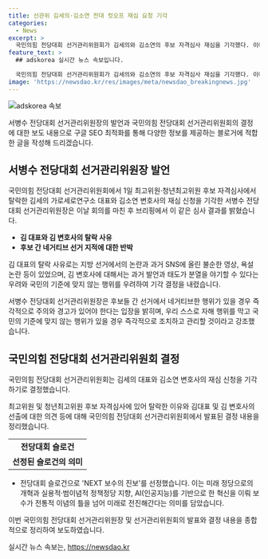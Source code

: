 ```yaml
---
title: 선관위 김세의·김소연 전대 컷오프 재심 요청 기각
categories:
  - News
excerpt: >
  국민의힘 전당대회 선거관리위원회가 김세의와 김소연의 후보 자격심사 재심을 기각했다. 이에 대한 서병수 선관위원장의 발표는 논란을 불러일으키며, 후보 간의 네거티브 선거 우려가 제기되고 있다. 또한 전당대회의 슬로건인 NEXT 보수의 진보는 미래로의 발전과 혁신을 강조한다.
feature_text: >
  ## adskorea 실시간 뉴스 속보입니다.

  국민의힘 전당대회 선거관리위원회가 김세의와 김소연의 후보 자격심사 재심을 기각했다. 이에 대한 서병수 선관위원장의 발표는 논란을 불러일으키며, 후보 간의 네거티브 선거 우려가 제기되고 있다. 또한 전당대회의 슬로건인 NEXT 보수의 진보는 미래로의 발전과 혁신을 강조한다.
image: 'https://newsdao.kr/res/images/meta/newsdao_breakingnews.jpg'
---
```


<p><img src="https://newsdao.kr/res/images/meta/newsdao_breakingnews.jpg" alt="adskorea 속보" /></p>

<p>서병수 전당대회 선거관리위원장의 발언과 국민의힘 전당대회 선거관리위원회의 결정에 대한 보도 내용으로 구글 SEO 최적화를 통해 다양한 정보를 제공하는 블로거에 적합한 글을 작성해 드리겠습니다.</p>

<h2 data-ke-size="size26">서병수 전당대회 선거관리위원장 발언</h2>

<p data-ke-size="size16">국민의힘 전당대회 선거관리위원회에서 1일 최고위원·청년최고위원 후보 자격심사에서 탈락한 김세의 가로세로연구소 대표와 김소연 변호사의 재심 신청을 기각한 서병수 전당대회 선거관리위원장은 이날 회의를 마친 후 브리핑에서 이 같은 심사 결과를 밝혔습니다.</p>

<ul>
  <li><b>김 대표와 김 변호사의 탈락 사유</b></li>
  <li><b>후보 간 네거티브 선거 지적에 대한 반박</b></li>
</ul>

<p data-ke-size="size16">김 대표의 탈락 사유로는 지방 선거에서의 논란과 과거 SNS에 올린 불순한 영상, 욕설 논란 등이 있었으며, 김 변호사에 대해서는 과거 발언과 태도가 분열을 야기할 수 있다는 우려와 국민의 기준에 맞지 않는 행위를 우려하여 기각 결정을 내렸습니다.</p>

<p data-ke-size="size16">서병수 전당대회 선거관리위원장은 후보들 간 선거에서 네거티브한 행위가 있을 경우 즉각적으로 주의와 경고가 있어야 한다는 입장을 밝히며, 우리 스스로 자해 행위를 막고 국민의 기준에 맞지 않는 행위가 있을 경우 즉각적으로 조치하고 관리할 것이라고 강조했습니다.</p>

<h2 data-ke-size="size26">국민의힘 전당대회 선거관리위원회 결정</h2>

<p data-ke-size="size16">국민의힘 전당대회 선거관리위원회는 김세의 대표와 김소연 변호사의 재심 신청을 기각하기로 결정했습니다.</p>

<p data-ke-size="size16">최고위원 및 청년최고위원 후보 자격심사에 있어 탈락한 이유와 김대표 및 김 변호사의 선출에 대한 의견 등에 대해 국민의힘 전당대회 선거관리위원회에서 발표된 결정 내용을 정리했습니다.</p>

<table>
  <tr>
    <td style="text-align: center; height: 17px;"><b>전당대회 슬로건</b></td>
  </tr>
  <tr>
    <td style="text-align: center; height: 17px;"><b>선정된 슬로건의 의미</b></td>
  </tr>
</table>

<ul>
  <li>전당대회 슬로건으로 'NEXT 보수의 진보'를 선정했습니다. 이는 미래 정당으로의 개혁과 실용적·범이념적 정책정당 지향, AI(인공지능)를 기반으로 한 혁신을 이뤄 보수가 전통적 이념의 틀을 넘어 미래로 전진해간다는 의미를 담았습니다.</li>
</ul>

<p data-ke-size="size16">이번 국민의힘 전당대회 선거관리위원장 및 선거관리위원회의 발표와 결정 내용을 종합적으로 정리하여 보도하였습니다.</p>
실시간 뉴스 속보는, <a href="https://newsdao.kr" rel="dofollow">https://newsdao.kr</a>


